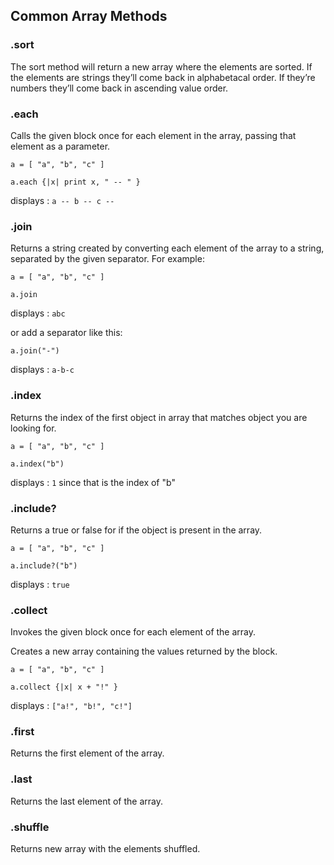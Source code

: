 ## Common Array Methods
### .sort
The sort method will return a new array where the elements are sorted. If the elements are strings they’ll come back in alphabetacal order. If they’re numbers they’ll come back in ascending value order.
### .each
Calls the given block once for each element in the array, passing that element as a parameter.

`a = [ "a", "b", "c" ]`

`a.each {|x| print x, " -- " }`

displays :
`a -- b -- c --`
### .join
Returns a string created by converting each element of the array to a string, separated by the given separator.
For example:

`a = [ "a", "b", "c" ]`

`a.join`

displays :
`abc`

or add a separator like this:

`a.join("-")`

displays :
`a-b-c`

### .index
Returns the index of the first object in array that matches object you are looking for.

`a = [ "a", "b", "c" ]`

`a.index("b")`

displays :
`1`
since that is the index of "b"

### .include?
Returns a true or false for if the object is present in the array.

`a = [ "a", "b", "c" ]`

`a.include?("b")`

displays :
`true`

### .collect
Invokes the given block once for each element of the array.

Creates a new array containing the values returned by the block.

`a = [ "a", "b", "c" ]`

`a.collect {|x| x + "!" }`

displays :
`["a!", "b!", "c!"]`

### .first
Returns the first element of the array.
### .last
Returns the last element of the array.
### .shuffle
Returns new array with the elements shuffled.
